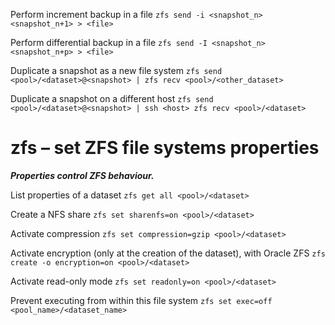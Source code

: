 Perform increment backup in a file
`zfs send -i <snapshot_n> <snapshot_n+1> > <file>`

Perform differential backup in a file
`zfs send -I <snapshot_n> <snapshot_n+p> > <file>`

Duplicate a snapshot as a new file system
`zfs send <pool>/<dataset>@<snapshot> | zfs recv <pool>/<other_dataset>`

Duplicate a snapshot on a different host
`zfs send <pool>/<dataset>@<snapshot> | ssh <host> zfs recv <pool>/<dataset>`


# zfs – set ZFS file systems properties #####

___Properties control ZFS behaviour.___

List properties of a dataset
`zfs get all <pool>/<dataset>`

Create a NFS share
`zfs set sharenfs=on <pool>/<dataset>`

Activate compression
`zfs set compression=gzip <pool>/<dataset>`

Activate encryption (only at the creation of the dataset), with Oracle ZFS
`zfs create -o encryption=on <pool>/<dataset>`

Activate read-only mode
`zfs set readonly=on <pool>/<dataset>`

Prevent executing from within this file system
`zfs set exec=off <pool_name>/<dataset_name>`
